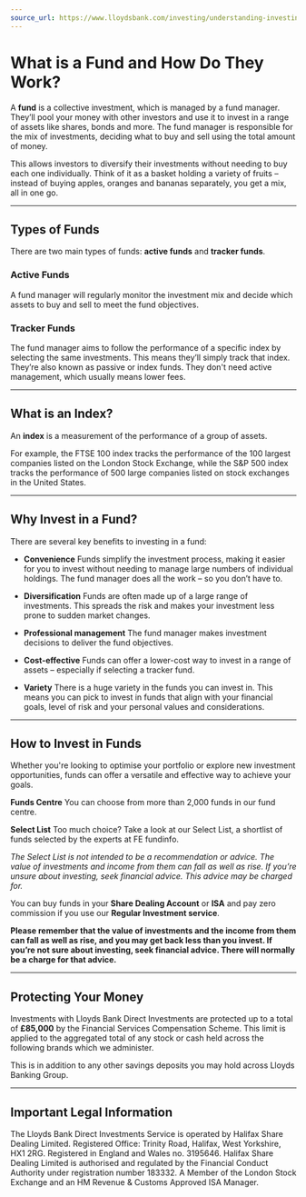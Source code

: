 ```yaml
---
source_url: https://www.lloydsbank.com/investing/understanding-investing/what-is-a-fund.html
---
```


# What is a Fund and How Do They Work?

A **fund** is a collective investment, which is managed by a fund manager. They’ll pool your money with other investors and use it to invest in a range of assets like shares, bonds and more. The fund manager is responsible for the mix of investments, deciding what to buy and sell using the total amount of money.

This allows investors to diversify their investments without needing to buy each one individually. Think of it as a basket holding a variety of fruits – instead of buying apples, oranges and bananas separately, you get a mix, all in one go.

---

## Types of Funds

There are two main types of funds: **active funds** and **tracker funds**.

### Active Funds

A fund manager will regularly monitor the investment mix and decide which assets to buy and sell to meet the fund objectives. 

### Tracker Funds

The fund manager aims to follow the performance of a specific index by selecting the same investments. This means they’ll simply track that index. They’re also known as passive or index funds. They don't need active management, which usually means lower fees. 

---

## What is an Index?

An **index** is a measurement of the performance of a group of assets.

For example, the FTSE 100 index tracks the performance of the 100 largest companies listed on the London Stock Exchange, while the S&P 500 index tracks the performance of 500 large companies listed on stock exchanges in the United States.

---

## Why Invest in a Fund?

There are several key benefits to investing in a fund:

- **Convenience**
  Funds simplify the investment process, making it easier for you to invest without needing to manage large numbers of individual holdings. The fund manager does all the work – so you don’t have to.

- **Diversification**
  Funds are often made up of a large range of investments. This spreads the risk and makes your investment less prone to sudden market changes.

- **Professional management**
  The fund manager makes investment decisions to deliver the fund objectives.

- **Cost-effective**
  Funds can offer a lower-cost way to invest in a range of assets – especially if selecting a tracker fund.

- **Variety**
  There is a huge variety in the funds you can invest in. This means you can pick to invest in funds that align with your financial goals, level of risk and your personal values and considerations.

---

## How to Invest in Funds

Whether you're looking to optimise your portfolio or explore new investment opportunities, funds can offer a versatile and effective way to achieve your goals.

**Funds Centre**
You can choose from more than 2,000 funds in our fund centre.

**Select List**
Too much choice? Take a look at our Select List, a shortlist of funds selected by the experts at FE fundinfo.

*The Select List is not intended to be a recommendation or advice. The value of investments and income from them can fall as well as rise. If you’re unsure about investing, seek financial advice. This advice may be charged for.*

You can buy funds in your **Share Dealing Account** or **ISA** and pay zero commission if you use our **Regular Investment service**.

**Please remember that the value of investments and the income from them can fall as well as rise, and you may get back less than you invest. If you’re not sure about investing, seek financial advice. There will normally be a charge for that advice.**

---

## Protecting Your Money

Investments with Lloyds Bank Direct Investments are protected up to a total of **£85,000** by the Financial Services Compensation Scheme. This limit is applied to the aggregated total of any stock or cash held across the following brands which we administer.

This is in addition to any other savings deposits you may hold across Lloyds Banking Group.

---

## Important Legal Information

The Lloyds Bank Direct Investments Service is operated by Halifax Share Dealing Limited. Registered Office: Trinity Road, Halifax, West Yorkshire, HX1 2RG. Registered in England and Wales no. 3195646. Halifax Share Dealing Limited is authorised and regulated by the Financial Conduct Authority under registration number 183332. A Member of the London Stock Exchange and an HM Revenue & Customs Approved ISA Manager.

